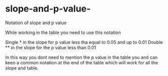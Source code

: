 # slope-and-p-value-
Notation of slope and p value 

While working in the table you need to use this notation 

Single * in the slope for p value less tha equal to 0.05 and up to 0.01
Double ** in the slope for the p value less than 0.01 

In this way you dont need to mention the p value in the table you and can keeo a common notation at the end of the table which will work for all the slope and table. 
